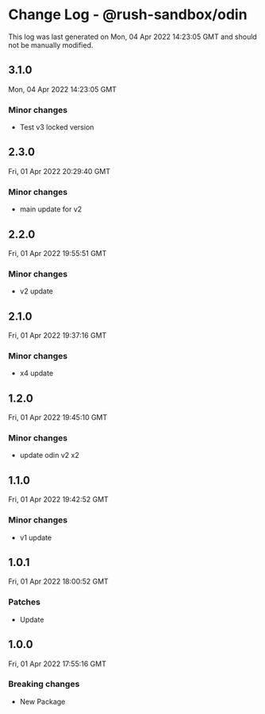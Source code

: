 # Change Log - @rush-sandbox/odin

This log was last generated on Mon, 04 Apr 2022 14:23:05 GMT and should not be manually modified.

## 3.1.0
Mon, 04 Apr 2022 14:23:05 GMT

### Minor changes

- Test v3 locked version

## 2.3.0
Fri, 01 Apr 2022 20:29:40 GMT

### Minor changes

- main update for v2

## 2.2.0
Fri, 01 Apr 2022 19:55:51 GMT

### Minor changes

- v2 update

## 2.1.0
Fri, 01 Apr 2022 19:37:16 GMT

### Minor changes

- x4 update

## 1.2.0
Fri, 01 Apr 2022 19:45:10 GMT

### Minor changes

- update odin v2 x2

## 1.1.0
Fri, 01 Apr 2022 19:42:52 GMT

### Minor changes

- v1 update

## 1.0.1
Fri, 01 Apr 2022 18:00:52 GMT

### Patches

- Update

## 1.0.0
Fri, 01 Apr 2022 17:55:16 GMT

### Breaking changes

- New Package

